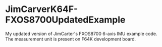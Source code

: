 # JimCarverK64F-FXOS8700UpdatedExample
My updated version of JimCarter's FXOS8700 6-axis IMU example code. The measurement unit is present on F64K development board.
